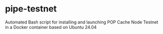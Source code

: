 # pipe-testnet
Automated Bash script for installing and launching POP Cache Node Testnet in a Docker container based on Ubuntu 24.04
